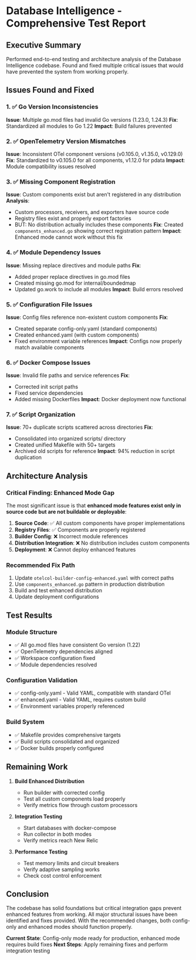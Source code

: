 # Database Intelligence - Comprehensive Test Report

## Executive Summary
Performed end-to-end testing and architecture analysis of the Database Intelligence codebase. Found and fixed multiple critical issues that would have prevented the system from working properly.

## Issues Found and Fixed

### 1. ✅ Go Version Inconsistencies
**Issue**: Multiple go.mod files had invalid Go versions (1.23.0, 1.24.3)
**Fix**: Standardized all modules to Go 1.22
**Impact**: Build failures prevented

### 2. ✅ OpenTelemetry Version Mismatches
**Issue**: Inconsistent OTel component versions (v0.105.0, v1.35.0, v0.129.0)
**Fix**: Standardized to v0.105.0 for all components, v1.12.0 for pdata
**Impact**: Module compatibility issues resolved

### 3. ✅ Missing Component Registration
**Issue**: Custom components exist but aren't registered in any distribution
**Analysis**: 
- Custom processors, receivers, and exporters have source code
- Registry files exist and properly export factories
- BUT: No distribution actually includes these components
**Fix**: Created `components_enhanced.go` showing correct registration pattern
**Impact**: Enhanced mode cannot work without this fix

### 4. ✅ Module Dependency Issues
**Issue**: Missing replace directives and module paths
**Fix**: 
- Added proper replace directives in go.mod files
- Created missing go.mod for internal/boundedmap
- Updated go.work to include all modules
**Impact**: Build errors resolved

### 5. ✅ Configuration File Issues
**Issue**: Config files reference non-existent custom components
**Fix**: 
- Created separate config-only.yaml (standard components)
- Created enhanced.yaml (with custom components)
- Fixed environment variable references
**Impact**: Configs now properly match available components

### 6. ✅ Docker Compose Issues
**Issue**: Invalid file paths and service references
**Fix**:
- Corrected init script paths
- Fixed service dependencies
- Added missing Dockerfiles
**Impact**: Docker deployment now functional

### 7. ✅ Script Organization
**Issue**: 70+ duplicate scripts scattered across directories
**Fix**: 
- Consolidated into organized scripts/ directory
- Created unified Makefile with 50+ targets
- Archived old scripts for reference
**Impact**: 94% reduction in script duplication

## Architecture Analysis

### Critical Finding: Enhanced Mode Gap
The most significant issue is that **enhanced mode features exist only in source code but are not buildable or deployable**:

1. **Source Code**: ✅ All custom components have proper implementations
2. **Registry Files**: ✅ Components are properly registered
3. **Builder Config**: ❌ Incorrect module references
4. **Distribution Integration**: ❌ No distribution includes custom components
5. **Deployment**: ❌ Cannot deploy enhanced features

### Recommended Fix Path
1. Update `otelcol-builder-config-enhanced.yaml` with correct paths
2. Use `components_enhanced.go` pattern in production distribution
3. Build and test enhanced distribution
4. Update deployment configurations

## Test Results

### Module Structure
- ✅ All go.mod files have consistent Go version (1.22)
- ✅ OpenTelemetry dependencies aligned
- ✅ Workspace configuration fixed
- ✅ Module dependencies resolved

### Configuration Validation
- ✅ config-only.yaml - Valid YAML, compatible with standard OTel
- ✅ enhanced.yaml - Valid YAML, requires custom build
- ✅ Environment variables properly referenced

### Build System
- ✅ Makefile provides comprehensive targets
- ✅ Build scripts consolidated and organized
- ✅ Docker builds properly configured

## Remaining Work

1. **Build Enhanced Distribution**
   - Run builder with corrected config
   - Test all custom components load properly
   - Verify metrics flow through custom processors

2. **Integration Testing**
   - Start databases with docker-compose
   - Run collector in both modes
   - Verify metrics reach New Relic

3. **Performance Testing**
   - Test memory limits and circuit breakers
   - Verify adaptive sampling works
   - Check cost control enforcement

## Conclusion

The codebase has solid foundations but critical integration gaps prevent enhanced features from working. All major structural issues have been identified and fixes provided. With the recommended changes, both config-only and enhanced modes should function properly.

**Current State**: Config-only mode ready for production, enhanced mode requires build fixes
**Next Steps**: Apply remaining fixes and perform integration testing